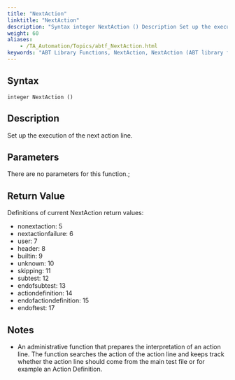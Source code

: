 ```yaml
--- 
title: "NextAction"
linktitle: "NextAction"
description: "Syntax integer NextAction () Description Set up the execution of the next action line. Parameters There are no parameters for this function.  Return Value Definitions of current NextAction return ..."
weight: 60
aliases: 
    - /TA_Automation/Topics/abtf_NextAction.html
keywords: "ABT Library Functions, NextAction, NextAction (ABT library function)"
---
```


## Syntax

`integer NextAction ()`

## Description

Set up the execution of the next action line.

## Parameters

There are no parameters for this function.;

## Return Value

Definitions of current NextAction return values:

-   nonextaction: 5
-   nextactionfailure: 6
-   user: 7
-   header: 8
-   builtin: 9
-   unknown: 10
-   skipping: 11
-   subtest: 12
-   endofsubtest: 13
-   actiondefinition: 14
-   endofactiondefinition: 15
-   endoftest: 17

## Notes

-   An administrative function that prepares the interpretation of an action line. The function searches the action of the action line and keeps track whether the action line should come from the main test file or for example an Action Definition.


